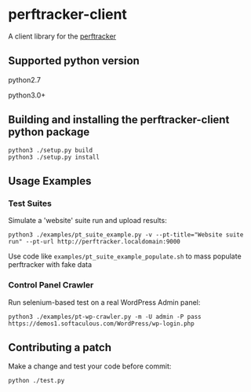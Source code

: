 # perftracker-client
A client library for the [perftracker](https://github.com/perfguru87/perftracker)

## Supported python version

python2.7

python3.0+

## Building and installing the perftracker-client python package

```
python3 ./setup.py build
python3 ./setup.py install
```

## Usage Examples

### Test Suites

Simulate a 'website' suite run and upload results:
```
python3 ./examples/pt_suite_example.py -v --pt-title="Website suite run" --pt-url http://perftracker.localdomain:9000
```

Use code like `examples/pt_suite_example_populate.sh` to mass populate perftracker with fake data

### Control Panel Crawler

Run selenium-based test on a real WordPress Admin panel:
```
python3 ./examples/pt-wp-crawler.py -m -U admin -P pass https://demos1.softaculous.com/WordPress/wp-login.php
```

## Contributing a patch

Make a change and test your code before commit:
```
python ./test.py
```
